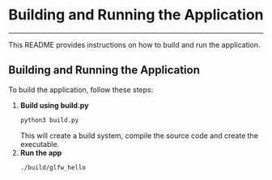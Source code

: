 # Building and Running the Application

-----

This README provides instructions on how to build and run the application.

## Building and Running the Application

To build the application, follow these steps:

1.  **Build using build.py**
    ```bash
    python3 build.py
    ```
    This will create a build system, compile the source code and create the executable.
2.  **Run the app**
    ```bash
    ./build/glfw_hello
    ```

